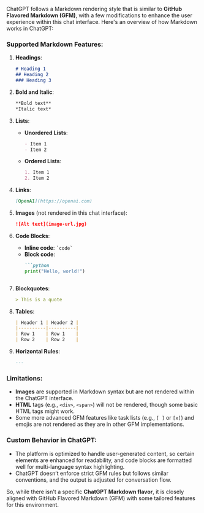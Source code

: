 ChatGPT follows a Markdown rendering style that is similar to **GitHub Flavored Markdown (GFM)**, with a few modifications to enhance the user experience within this chat interface. Here's an overview of how Markdown works in ChatGPT:

### Supported Markdown Features:
1. **Headings**:
   ```markdown
   # Heading 1
   ## Heading 2
   ### Heading 3
   ```

2. **Bold and Italic**:
   ```markdown
   **Bold text**
   *Italic text*
   ```

3. **Lists**:
   - **Unordered Lists**:
     ```markdown
     - Item 1
     - Item 2
     ```

   - **Ordered Lists**:
     ```markdown
     1. Item 1
     2. Item 2
     ```

4. **Links**:
   ```markdown
   [OpenAI](https://openai.com)
   ```

5. **Images** (not rendered in this chat interface):
   ```markdown
   ![Alt text](image-url.jpg)
   ```

6. **Code Blocks**:
   - **Inline code**: `` `code` ``
   - **Block code**:
     ```markdown
     ```python
     print("Hello, world!")
     ```
     ```

7. **Blockquotes**:
   ```markdown
   > This is a quote
   ```

8. **Tables**:
   ```markdown
   | Header 1 | Header 2 |
   |----------|----------|
   | Row 1    | Row 1    |
   | Row 2    | Row 2    |
   ```

9. **Horizontal Rules**:
   ```markdown
   ---
   ```

### Limitations:
- **Images** are supported in Markdown syntax but are not rendered within the ChatGPT interface.
- **HTML** tags (e.g., `<div>`, `<span>`) will not be rendered, though some basic HTML tags might work.
- Some more advanced GFM features like task lists (e.g., `[ ]` or `[x]`) and emojis are not rendered as they are in other GFM implementations.

### Custom Behavior in ChatGPT:
- The platform is optimized to handle user-generated content, so certain elements are enhanced for readability, and code blocks are formatted well for multi-language syntax highlighting.
- ChatGPT doesn’t enforce strict GFM rules but follows similar conventions, and the output is adjusted for conversation flow.

So, while there isn't a specific **ChatGPT Markdown flavor**, it is closely aligned with GitHub Flavored Markdown (GFM) with some tailored features for this environment.
